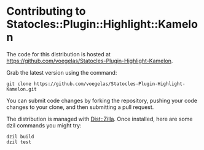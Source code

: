 # Contributing to Statocles::Plugin::Highlight::Kamelon

The code for this distribution is hosted at
https://github.com/voegelas/Statocles-Plugin-Highlight-Kamelon.

Grab the latest version using the command:

    git clone https://github.com/voegelas/Statocles-Plugin-Highlight-Kamelon.git

You can submit code changes by forking the repository, pushing your code
changes to your clone, and then submitting a pull request.

The distribution is managed with [Dist::Zilla](https://dzil.org/).  Once
installed, here are some dzil commands you might try:

    dzil build
    dzil test
